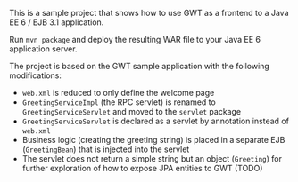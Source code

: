This is a sample project that shows how to use GWT as a frontend to a Java EE 6 / EJB 3.1 application.

Run `mvn package` and deploy the resulting WAR file to your Java EE 6 application server.

The project is based on the GWT sample application with the following modifications:

* `web.xml` is reduced to only define the welcome page
* `GreetingServiceImpl` (the RPC servlet) is renamed to `GreetingServiceServlet` and moved to the `servlet` package
* `GreetingServiceServlet` is declared as a servlet by annotation instead of `web.xml`
* Business logic (creating the greeting string) is placed in a separate EJB (`GreetingBean`) that is injected into the servlet
* The servlet does not return a simple string but an object (`Greeting`) for further exploration of how to expose JPA entities to GWT (TODO)